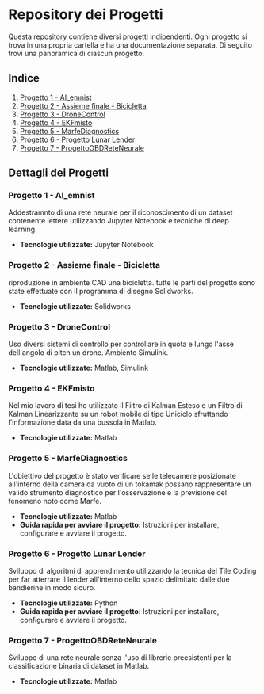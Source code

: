 # Repository dei Progetti

Questa repository contiene diversi progetti indipendenti. Ogni progetto si trova in una propria cartella e ha una documentazione separata. Di seguito trovi una panoramica di ciascun progetto.

## Indice

1. [Progetto 1 - AI_emnist](./progetto1)
2. [Progetto 2 - Assieme finale - Bicicletta](./progetto2)
3. [Progetto 3 - DroneControl](./progetto3)
4. [Progetto 4 - EKFmisto](./progetto4)
5. [Progetto 5 - MarfeDiagnostics](./progetto5)
6. [Progetto 6 - Progetto Lunar Lender](./progetto6)
7. [Progetto 7 - ProgettoOBDReteNeurale](./progetto7)

## Dettagli dei Progetti

### Progetto 1 - AI_emnist

Addestramnto di una rete neurale per il riconoscimento di un dataset contenente lettere utilizzando 
Jupyter Notebook e tecniche di deep learning.

- **Tecnologie utilizzate:** Jupyter Notebook

### Progetto 2 - Assieme finale - Bicicletta

riproduzione in ambiente CAD una bicicletta. tutte le parti del progetto sono state effettuate con il 
programma di disegno Solidworks.

- **Tecnologie utilizzate:** Solidworks

### Progetto 3 - DroneControl

Uso diversi sistemi di controllo per controllare in quota e lungo l'asse dell'angolo di pitch un drone.
Ambiente Simulink.

- **Tecnologie utilizzate:** Matlab, Simulink

### Progetto 4 - EKFmisto

Nel mio lavoro di tesi ho utilizzato il Filtro di Kalman Esteso e un Filtro di Kalman Linearizzante su un 
robot mobile di tipo Uniciclo sfruttando l'informazione data da una bussola in Matlab.

- **Tecnologie utilizzate:** Matlab

### Progetto 5 - MarfeDiagnostics

L'obiettivo del progetto è stato verificare se le telecamere posizionate all'interno della camera da vuoto di 
un tokamak possano rappresentare un valido strumento diagnostico per l'osservazione e la previsione del fenomeno noto come Marfe.

- **Tecnologie utilizzate:** Matlab
- **Guida rapida per avviare il progetto:** Istruzioni per installare, configurare e avviare il progetto.

### Progetto 6 - Progetto Lunar Lender

Sviluppo di algoritmi di apprendimento utilizzando la tecnica del Tile Coding per far atterrare il lender all'interno dello spazio 
delimitato dalle due bandierine in modo sicuro.

- **Tecnologie utilizzate:** Python
- **Guida rapida per avviare il progetto:** Istruzioni per installare, configurare e avviare il progetto.

### Progetto 7 - ProgettoOBDReteNeurale

 Sviluppo di una rete neurale senza l'uso di librerie preesistenti per la classificazione binaria di dataset in Matlab.

- **Tecnologie utilizzate:** Matlab


